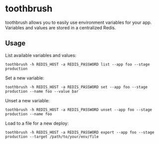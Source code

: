 # toothbrush

toothbrush allows you to easily use environment variables for your app. Variables and values are stored in a centralized Redis.

## Usage

List available variables and values:

```shell
toothbrush -h REDIS_HOST -a REDIS_PASSWORD list --app foo --stage production
```

Set a new variable:

```shell
toothbrush -h REDIS_HOST -a REDIS_PASSWORD set --app foo --stage production --name foo --value bar
```

Unset a new variable:

```shell
toothbrush -h REDIS_HOST -a REDIS_PASSWORD unset --app foo --stage production --name foo
```

Load to a file for a new deploy:

```shell
toothbrush -h REDIS_HOST -a REDIS_PASSWORD export --app foo --stage production --target /path/to/your/env/file
```
